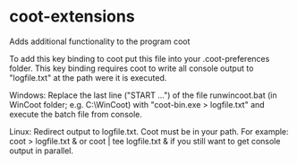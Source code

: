# coot-extensions
Adds additional functionality to the program coot

To add this key binding to coot put this file into your .coot-preferences folder.
This key binding requires coot to write all console output to "logfile.txt" at the path were it is executed.
    
Windows: 
Replace the last line ("START ...") of the file runwincoot.bat (in WinCoot folder; e.g. C:\WinCoot)
with "coot-bin.exe > logfile.txt" and execute the batch file from console.

Linux:
Redirect output to logfile.txt. Coot must be in your path. For example:
coot > logfile.txt & or
coot | tee logfile.txt &
if you still want to get console output in parallel.
